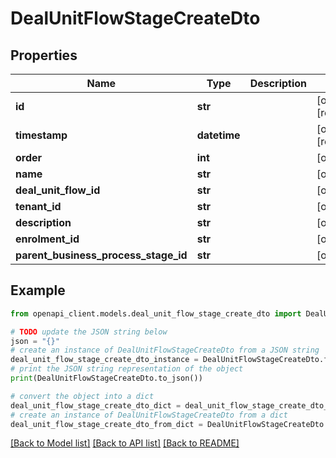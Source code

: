 # DealUnitFlowStageCreateDto


## Properties

Name | Type | Description | Notes
------------ | ------------- | ------------- | -------------
**id** | **str** |  | [optional] [readonly] 
**timestamp** | **datetime** |  | [optional] [readonly] 
**order** | **int** |  | [optional] 
**name** | **str** |  | [optional] 
**deal_unit_flow_id** | **str** |  | [optional] 
**tenant_id** | **str** |  | [optional] 
**description** | **str** |  | [optional] 
**enrolment_id** | **str** |  | [optional] 
**parent_business_process_stage_id** | **str** |  | [optional] 

## Example

```python
from openapi_client.models.deal_unit_flow_stage_create_dto import DealUnitFlowStageCreateDto

# TODO update the JSON string below
json = "{}"
# create an instance of DealUnitFlowStageCreateDto from a JSON string
deal_unit_flow_stage_create_dto_instance = DealUnitFlowStageCreateDto.from_json(json)
# print the JSON string representation of the object
print(DealUnitFlowStageCreateDto.to_json())

# convert the object into a dict
deal_unit_flow_stage_create_dto_dict = deal_unit_flow_stage_create_dto_instance.to_dict()
# create an instance of DealUnitFlowStageCreateDto from a dict
deal_unit_flow_stage_create_dto_from_dict = DealUnitFlowStageCreateDto.from_dict(deal_unit_flow_stage_create_dto_dict)
```
[[Back to Model list]](../README.md#documentation-for-models) [[Back to API list]](../README.md#documentation-for-api-endpoints) [[Back to README]](../README.md)


